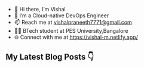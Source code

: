 - 👋 Hi there, I’m Vishal
- 👀 I’m a Cloud-native DevOps Engineer
- 📫 Reach me at vishalpraneeth7771@gmail.com
- 👨‍🏫 BTech student at PES University,Bangalore 
- 🌐 Connect with me at https://vishal-m.netlify.app/

## My Latest Blog Posts 👇
<!-- HASHNODE_BLOG:START -->
<!-- HASHNODE_BLOG:END -->



